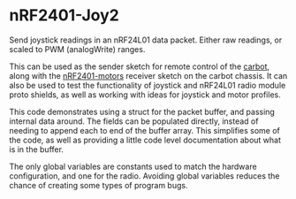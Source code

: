 # nRF2401-Joy2

Send joystick readings in an nRF24L01 data packet.  Either raw readings, or scaled to PWM (analogWrite) ranges.

This can be used as the sender sketch for remote control of the [carbot](https://github.com/WCRSyyc/carbot), along with the [nRF2401-motors](https://github.com/WCRSyyc/nRF2401-motors.git) receiver sketch on the carbot chassis.  It can also be used to test the functionality of joystick and nRF24L01 radio module proto shields, as well as working with ideas for joystick and motor profiles.

This code demonstrates using a struct for the packet buffer, and passing internal data around.  The fields can be populated directly, instead of needing to append each to end of the buffer array.  This simplifies some of the code, as well as providing a little code level documentation about what is in the buffer.

The only global variables are constants used to match the hardware configuration, and one for the radio.  Avoiding global variables reduces the chance of creating some types of program bugs.
